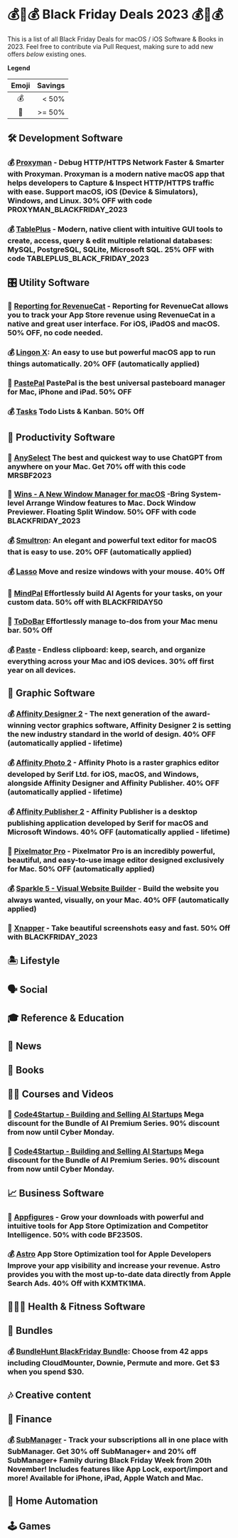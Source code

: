 # 💰💸💰 Black Friday Deals 2023 💰💸💰

This is a list of all Black Friday Deals for macOS / iOS Software & Books in 2023. Feel free to contribute via Pull Request, making sure to add new offers _below_ existing ones.

**Legend**

| Emoji | Savings |
| :---: | ------: |
|  💰   |   < 50% |
|  💸   |  >= 50% |

## 🛠 Development Software

### 💰 [Proxyman](https://proxyman.io) - Debug HTTP/HTTPS Network Faster & Smarter with Proxyman. Proxyman is a modern native macOS app that helps developers to Capture & Inspect HTTP/HTTPS traffic with ease. Support macOS, iOS (Device & Simulators), Windows, and Linux. 30% OFF with code **PROXYMAN_BLACKFRIDAY_2023**

### 💰 [TablePlus](https://http://tableplus.com) - Modern, native client with intuitive GUI tools to create, access, query & edit multiple relational databases: MySQL, PostgreSQL, SQLite, Microsoft SQL. 25% OFF with code **TABLEPLUS_BLACK_FRIDAY_2023**

## 🎛 Utility Software

### 💸 [Reporting for RevenueCat](https://apps.apple.com/app/apple-store/id1638185419?pt=118518712&ct=black_friday_2023_github&mt=8) - Reporting for RevenueCat allows you to track your App Store revenue using RevenueCat in a native and great user interface. For iOS, iPadOS and macOS. 50% OFF, no code needed.

### 💰 [Lingon X](https://www.peterborgapps.com/lingon/): An easy to use but powerful macOS app to run things automatically. 20% OFF (automatically applied)

### 💸 [PastePal](https://onmyway133.com/pastepal/) PastePal is the best universal pasteboard manager for Mac, iPhone and iPad. 50% OFF

### 💰 [Tasks](https://apps.apple.com/de/app/tasks-todo-lists-kanban/id1502903102) Todo Lists & Kanban. 50% Off

## 📌 Productivity Software

### 💸 [AnySelect](http://anyselectai.com/) The best and quickest way to use ChatGPT from anywhere on your Mac. Get 70% off with this code **MRSBF2023**

### 💸 [Wins - A New Window Manager for macOS](https://wins.cool) -Bring System-level Arrange Window features to Mac. Dock Window Previewer. Floating Split Window. 50% OFF with code BLACKFRIDAY_2023

### 💰 [Smultron](https://www.peterborgapps.com/smultron/): An elegant and powerful text editor for macOS that is easy to use. 20% OFF (automatically applied)

### 💰 [Lasso](https://thelasso.app) Move and resize windows with your mouse. 40% Off

### 💸 [MindPal](https://mindpal.space/) Effortlessly build AI Agents for your tasks, on your custom data. 50% off with BLACKFRIDAY50

### 💸 [ToDoBar](https://todobar.compzets.com) Effortlessly manage to-dos from your Mac menu bar. 50% Off
### 💰 [Paste](https://pasteapp.io) - Endless clipboard: keep, search, and organize everything across your Mac and iOS devices. 30% off first year on all devices.

## 🎨 Graphic Software

### 💰 [Affinity Designer 2](https://apps.apple.com/us/app/affinity-designer-2/id1616831348?mt=12) - The next generation of the award-winning vector graphics software, Affinity Designer 2 is setting the new industry standard in the world of design. 40% OFF (automatically applied - lifetime)

### 💰 [Affinity Photo 2](https://apps.apple.com/us/app/affinity-photo-2/id1616822987?mt=12) - Affinity Photo is a raster graphics editor developed by Serif Ltd. for iOS, macOS, and Windows, alongside Affinity Designer and Affinity Publisher. 40% OFF (automatically applied - lifetime)

### 💰 [Affinity Publisher 2](https://apps.apple.com/us/app/affinity-publisher-2/id1606941598?mt=12) - Affinity Publisher is a desktop publishing application developed by Serif for macOS and Microsoft Windows. 40% OFF (automatically applied - lifetime)

### 💸 [Pixelmator Pro](https://apps.apple.com/us/app/pixelmator-pro/id1289583905?mt=12) - Pixelmator Pro is an incredibly powerful, beautiful, and easy-to-use image editor designed exclusively for Mac. 50% OFF (automatically applied)

### 💰 [Sparkle 5 - Visual Website Builder](https://sparkleapp.com/store/) - Build the website you always wanted, visually, on your Mac. 40% OFF (automatically applied)

### 💸 [Xnapper](https://xnapper.com) - Take beautiful screenshots easy and fast. 50% Off with **BLACKFRIDAY_2023**

## 🏝️ Lifestyle

## 🗣️ Social

## 🎓 Reference & Education

## 📰 News

## 📖 Books

## 👩‍🎓 Courses and Videos
### 💸 [Code4Startup - Building and Selling AI Startups](https://code4startup.com/black_friday/) Mega discount for the Bundle of AI Premium Series. 90% discount from now until Cyber Monday.

### 💸 [Code4Startup - Building and Selling AI Startups](https://code4startup.com/black_friday/) Mega discount for the Bundle of AI Premium Series. 90% discount from now until Cyber Monday.

## 📈 Business Software

### 💸 [Appfigures](https://appfigures.com/account/upgrade?p=BF2350S) - Grow your downloads with powerful and intuitive tools for App Store Optimization and Competitor Intelligence. 50% with code BF2350S.

### 💰 [Astro](https://tryastro.app) App Store Optimization tool for Apple Developers Improve your app visibility and increase your revenue. Astro provides you with the most up-to-date data directly from Apple Search Ads. 40% Off with **KXMTK1MA**.

## 🏃🏻‍♀️ Health & Fitness Software

## 🎁 Bundles

### 💰 [BundleHunt BlackFriday Bundle](https://bundlehunt.com/bundle/2023-blackfriday-macos-bundle): Choose from 42 apps including CloudMounter, Downie, Permute and more. Get $3 when you spend $30.

## 🎶 Creative content

## 🤑 Finance

### 💰 [SubManager](https://getsubmanager.app) - Track your subscriptions all in one place with SubManager. Get 30% off SubManager+ and 20% off SubManager+ Family during Black Friday Week from 20th November! Includes features like App Lock, export/import and more! Available for iPhone, iPad, Apple Watch and Mac.

## 🏡 Home Automation

## 🕹 Games
